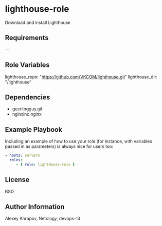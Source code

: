 lighthouse-role
=========

Download and install Lighthouse

Requirements
------------

—

Role Variables
--------------

lighthouse_repo: "https://github.com/VKCOM/lighthouse.git"
lighthouse_dir: "/lighthouse"

Dependencies
------------

- geerlingguy.git
- nginxinc.nginx

Example Playbook
----------------

Including an example of how to use your role (for instance, with variables passed in as parameters) is always nice for users too:
```yaml
- hosts: servers
  roles:
     - { role: lighthouse-role }
```
License
-------

BSD

Author Information
------------------

Alexey Khrapov,  Netology, devops-13
